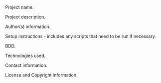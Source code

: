 
Project name.


Project description.


Author(s) information.


Setup instructions - includes any scripts that need to be run if necessary.


BDD.


Technologies used.


Contact information.


License and Copyright information.

